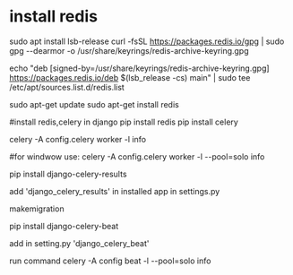 # install redis
sudo apt install lsb-release
curl -fsSL https://packages.redis.io/gpg | sudo gpg --dearmor -o /usr/share/keyrings/redis-archive-keyring.gpg

echo "deb [signed-by=/usr/share/keyrings/redis-archive-keyring.gpg] https://packages.redis.io/deb $(lsb_release -cs) main" | sudo tee /etc/apt/sources.list.d/redis.list

sudo apt-get update
sudo apt-get install redis

#install redis,celery in django
pip install redis
pip install celery

celery -A config.celery worker -l info


#for windwow use:
celery -A config.celery worker -l --pool=solo info


pip install django-celery-results

add 'django_celery_results' in installed app in settings.py


makemigration


pip install django-celery-beat

add in setting.py 'django_celery_beat'


run command
celery -A config beat -l --pool=solo info
